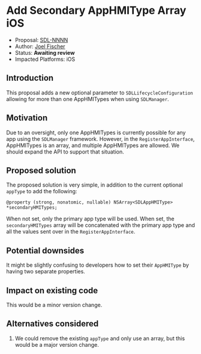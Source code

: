 # Add Secondary AppHMIType Array iOS

* Proposal: [SDL-NNNN](NNNN-ios-seconary-apptypes.md)
* Author: [Joel Fischer](https://github.com/joeljfischer)
* Status: **Awaiting review**
* Impacted Platforms: iOS

## Introduction

This proposal adds a new optional parameter to `SDLLifecycleConfiguration` allowing for more than one AppHMITypes when using `SDLManager`.

## Motivation

Due to an oversight, only one AppHMITypes is currently possible for any app using the `SDLManager` framework. However, in the `RegisterAppInterface`, AppHMITypes is an array, and multiple AppHMITypes are allowed. We should expand the API to support that situation.

## Proposed solution

The proposed solution is very simple, in addition to the current optional `appType` to add the following:

```objc
@property (strong, nonatomic, nullable) NSArray<SDLAppHMIType> *secondaryHMITypes;
```

When not set, only the primary app type will be used. When set, the `secondaryHMITypes` array will be concatenated with the primary app type and all the values sent over in the `RegisterAppInterface`.

## Potential downsides

It might be slightly confusing to developers how to set their `AppHMIType` by having two separate properties.

## Impact on existing code

This would be a minor version change.

## Alternatives considered

1. We could remove the existing `appType` and only use an array, but this would be a major version change.